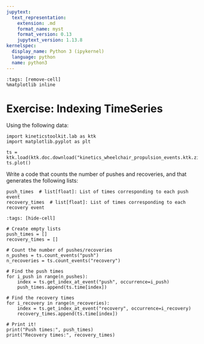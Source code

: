 ```yaml
---
jupytext:
  text_representation:
    extension: .md
    format_name: myst
    format_version: 0.13
    jupytext_version: 1.13.8
kernelspec:
  display_name: Python 3 (ipykernel)
  language: python
  name: python3
---
```


```{code-cell} ipython3
:tags: [remove-cell]
%matplotlib inline
```

# Exercise: Indexing TimeSeries

Using the following data:

```{code-cell} ipython3
import kineticstoolkit.lab as ktk
import matplotlib.pyplot as plt

ts = ktk.load(ktk.doc.download("kinetics_wheelchair_propulsion_events.ktk.zip"))
ts.plot()
```

Write a code that counts the number of pushes and recoveries, and that generates the following lists:

```
push_times  # list[float]: List of times corresponding to each push event
recovery_times  # list[float]: List of times corresponding to each recovery event
```


```{code-cell} ipython3
:tags: [hide-cell]

# Create empty lists
push_times = []
recovery_times = []

# Count the number of pushes/recoveries
n_pushes = ts.count_events("push")
n_recoveries = ts.count_events("recovery")

# Find the push times
for i_push in range(n_pushes):
    index = ts.get_index_at_event("push", occurrence=i_push) 
    push_times.append(ts.time[index])

# Find the recovery times
for i_recovery in range(n_recoveries):
    index = ts.get_index_at_event("recovery", occurrence=i_recovery)
    recovery_times.append(ts.time[index])

# Print it!
print("Push times:", push_times)
print("Recovery times:", recovery_times)
```